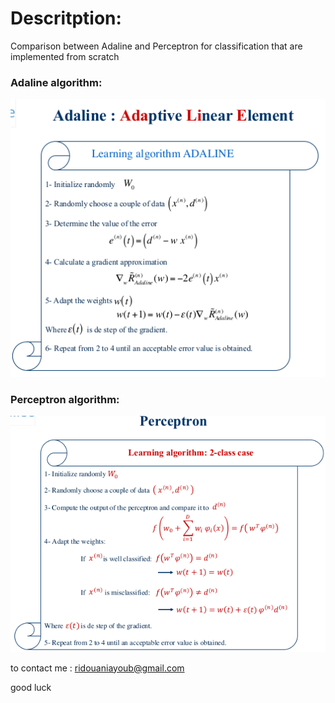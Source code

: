 # Descritption:
Comparison between Adaline and Perceptron for classification that are implemented from scratch


### Adaline algorithm:
![Adaline algorithm](https://raw.githubusercontent.com/ayoubridouani/adaline_vs_perceptron/master/adaline%20algorithm.png "Adaline algorithm")


### Perceptron algorithm:
![Perceptron algorithm](https://raw.githubusercontent.com/ayoubridouani/adaline_vs_perceptron/master/perceptron%20algorithm.png "Perceptron algorithm")

to contact me : ridouaniayoub@gmail.com

good luck
